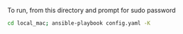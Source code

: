 To run, from this directory and prompt for sudo password

```bash
cd local_mac; ansible-playbook config.yaml -K
```
